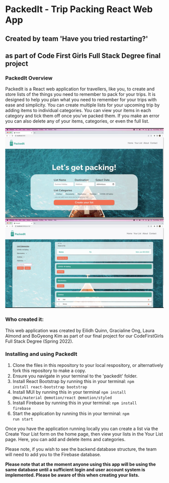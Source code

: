 # PackedIt - Trip Packing React Web App
## Created by team 'Have you tried restarting?'
## as part of Code First Girls Full Stack Degree final project

### **PackedIt Overview**
PackedIt is a React web application for travellers, like you, to create and store lists of the things you need to remember to pack for your trips.  It is designed to help you plan what you need to remember for your trips with ease and simplicity.  You can create multiple lists for your upcoming trip by adding items to individual categories. You can view your items in each category and tick them off once you've packed them.  If you make an error you can also delete any of your items, categories, or even the full list. 

![HomePage](./ProjectReport/images/ScreenshotHomepage.png)
![YourListPage](./ProjectReport/images/ScreenshotYourListPage.png)

### **Who created it:**
This web application was created by Eilidh Quinn, Gracialine Ong, Laura Almond and BoGyeong Kim as part of our final project for our CodeFirstGirls Full Stack Degree (Spring 2022).  

### **Installing and using PackedIt**

1. Clone the files in this repository to your local respository, or alternatively fork this repository to make a copy.
2. Ensure you navigate in your terminal to the 'packedit' folder.
3. Install React Bootstrap by running this in your terminal: <code>npm install react-bootstrap bootstrap</code>
4. Install MUI by running this in your terminal <code>npm install @mui/material @emotion/react @emotion/styled</code>
5. Install Firebase by running this in your terminal: <code>npm install firebase</code>
6. Start the application by running this in your terminal: <code>npm run start</code>

Once you have the application running locally you can create a list via the Create Your List form on the home page, then view your lists in the Your List page. Here, you can add and delete items and categories.

Please note, if you wish to see the backend database structure, the team will need to add you to the Firebase database.

**Please note that at the moment anyone using this app will be using the same database until a sufficient login and user account system is implemented. Please be aware of this when creating your lists.**

